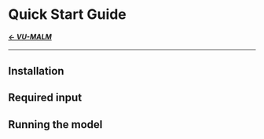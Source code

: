 # Quick Start Guide

#### _[&larr; VU-MALM](vu_malm.md)_

---

## Installation

## Required input

## Running the model
